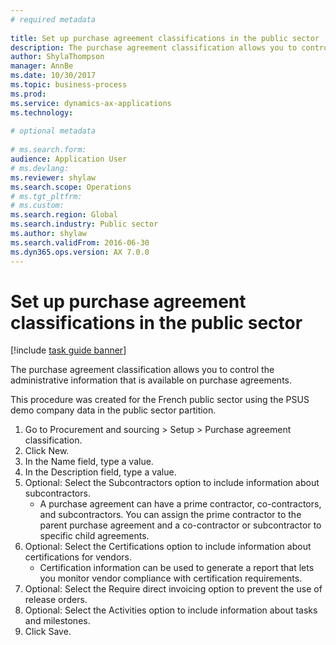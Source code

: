 ```yaml
--- 
# required metadata 
 
title: Set up purchase agreement classifications in the public sector
description: The purchase agreement classification allows you to control the administrative information that is available on purchase agreements. 
author: ShylaThompson
manager: AnnBe 
ms.date: 10/30/2017
ms.topic: business-process 
ms.prod:  
ms.service: dynamics-ax-applications 
ms.technology:  
 
# optional metadata 
 
# ms.search.form:   
audience: Application User 
# ms.devlang:  
ms.reviewer: shylaw
ms.search.scope: Operations 
# ms.tgt_pltfrm:  
# ms.custom:  
ms.search.region: Global
ms.search.industry: Public sector
ms.author: shylaw
ms.search.validFrom: 2016-06-30 
ms.dyn365.ops.version: AX 7.0.0 
---
```

# Set up purchase agreement classifications in the public sector

[!include [task guide banner](../../includes/task-guide-banner.md)]

The purchase agreement classification allows you to control the administrative information that is available on purchase agreements. 

This procedure was created for the French public sector using the PSUS demo company data in the public sector partition.

1. Go to Procurement and sourcing > Setup > Purchase agreement classification.
2. Click New.
3. In the Name field, type a value.
4. In the Description field, type a value.
5. Optional: Select the Subcontractors option to include information about subcontractors.
    * A purchase agreement can have a prime contractor, co-contractors, and subcontractors. You can assign the prime contractor to the parent purchase agreement and a co-contractor or subcontractor to specific child agreements.  
6. Optional: Select the Certifications option to include information about certifications for vendors.
    * Certification information can be used to generate a report that lets you monitor vendor compliance with certification requirements.  
7. Optional: Select the Require direct invoicing option to prevent the use of release orders.
8. Optional: Select the Activities option to include information about tasks and milestones.
9. Click Save.

